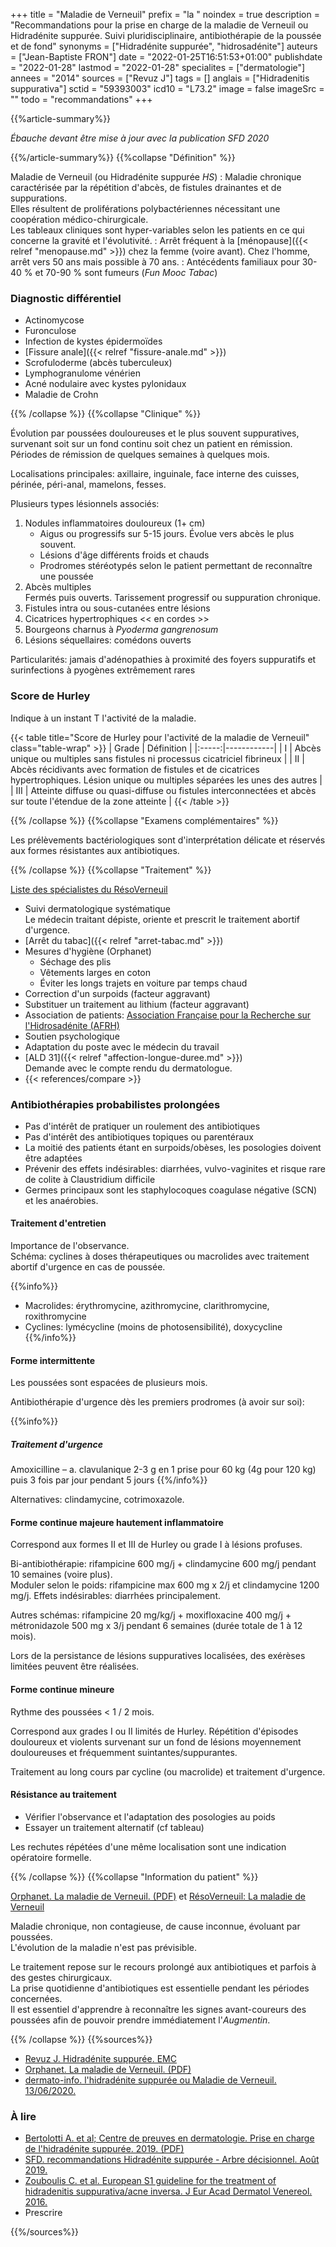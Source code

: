 +++
title = "Maladie de Verneuil"
prefix = "la "
noindex = true
description = "Recommandations pour la prise en charge de la maladie de Verneuil ou Hidradénite suppurée. Suivi pluridisciplinaire, antibiothérapie de la poussée et de fond"
synonyms = ["Hidradénite suppurée", "hidrosadénite"]
auteurs = ["Jean-Baptiste FRON"]
date = "2022-01-25T16:51:53+01:00"
publishdate = "2022-01-28"
lastmod = "2022-01-28"
specialites = ["dermatologie"]
annees = "2014"
sources = ["Revuz J"]
tags = []
anglais = ["Hidradenitis suppurativa"]
sctid = "59393003"
icd10 = "L73.2"
image = false
imageSrc = ""
todo = "recommandations"
+++

{{%article-summary%}}

*Ébauche devant être mise à jour avec la publication SFD 2020*

{{%/article-summary%}}
{{%collapse "Définition" %}}

Maladie de Verneuil (ou Hidradénite suppurée *HS*)
: Maladie chronique caractérisée par la répétition d'abcès, de fistules drainantes et de suppurations.  
Elles résultent de proliférations polybactériennes nécessitant une coopération médico-chirurgicale.  
Les tableaux cliniques sont hyper-variables selon les patients en ce qui concerne la gravité et l'évolutivité.
: Arrêt fréquent à la [ménopause]({{< relref "menopause.md" >}}) chez la femme (voire avant). Chez l'homme, arrêt vers 50 ans mais possible à 70 ans.
: Antécédents familiaux pour 30-40 % et 70-90 % sont fumeurs (*Fun Mooc Tabac*)

### Diagnostic différentiel

- Actinomycose
- Furonculose
- Infection de kystes épidermoïdes
- [Fissure anale]({{< relref "fissure-anale.md" >}})
- Scrofuloderme (abcès tuberculeux)
- Lymphogranulome vénérien
- Acné nodulaire avec kystes pylonidaux
- Maladie de Crohn

{{% /collapse %}}
{{%collapse "Clinique" %}}

Évolution par poussées douloureuses et le plus souvent suppuratives, survenant soit sur un fond continu soit chez un patient en rémission.  
Périodes de rémission de quelques semaines à quelques mois.

Localisations principales: axillaire, inguinale, face interne des cuisses, périnée, péri-anal, mamelons, fesses.

Plusieurs types lésionnels associés:

1. Nodules inflammatoires douloureux (1+ cm)
     - Aigus ou progressifs sur 5-15 jours. Évolue vers abcès le plus souvent.
     - Lésions d'âge différents froids et chauds
     - Prodromes stéréotypés selon le patient permettant de reconnaître une poussée
2. Abcès multiples  
  Fermés puis ouverts. Tarissement progressif ou suppuration chronique.
3. Fistules intra ou sous-cutanées entre lésions
4. Cicatrices hypertrophiques << en cordes >>
5. Bourgeons charnus à *Pyoderma gangrenosum*
6. Lésions séquellaires: comédons ouverts

Particularités: jamais d'adénopathies à proximité des foyers suppuratifs et surinfections à pyogènes extrêmement rares

### Score de Hurley

Indique à un instant T l'activité de la maladie.

{{< table title="Score de Hurley pour l'activité de la maladie de Verneuil" class="table-wrap" >}}
| Grade | Définition |
|:-----:|------------|
| I     | Abcès unique ou multiples sans fistules ni processus cicatriciel fibrineux |
| II    | Abcès récidivants avec formation de fistules et de cicatrices hypertrophiques. Lésion unique ou multiples séparées les unes des autres |
| III   | Atteinte diffuse ou quasi-diffuse ou fistules interconnectées et abcès sur toute l'étendue de la zone atteinte |
{{< /table >}}

{{% /collapse %}}
{{%collapse "Examens complémentaires" %}}

Les prélèvements bactériologiques sont d'interprétation délicate et réservés aux formes résistantes aux antibiotiques.

{{% /collapse %}}
{{%collapse "Traitement" %}}

[Liste des spécialistes du RésoVerneuil](https://resoverneuil.com/nos-specialistes/)

- Suivi dermatologique systématique  
  Le médecin traitant dépiste, oriente et prescrit le traitement abortif d'urgence.
- [Arrêt du tabac]({{< relref "arret-tabac.md" >}})
- Mesures d'hygiène (Orphanet)
  - Séchage des plis
  - Vêtements larges en coton
  - Éviter les longs trajets en voiture par temps chaud
- Correction d'un surpoids (facteur aggravant)
- Substituer un traitement au lithium (facteur aggravant)
- Association de patients: [Association Française pour la Recherche sur l'Hidrosadénite (AFRH)](http://www.afrh.fr/)
- Soutien psychologique
- Adaptation du poste avec le médecin du travail
- [ALD 31]({{< relref "affection-longue-duree.md" >}})  
  Demande avec le compte rendu du dermatologue.
- {{< references/compare >}}

### Antibiothérapies probabilistes prolongées

- Pas d'intérêt de pratiquer un roulement des antibiotiques
- Pas d'intérêt des antibiotiques topiques ou parentéraux
- La moitié des patients étant en surpoids/obèses, les posologies doivent être adaptées
- Prévenir des effets indésirables: diarrhées, vulvo-vaginites et risque rare de colite à Claustridium difficile
- Germes principaux sont les staphylocoques coagulase négative (SCN) et les anaérobies.

#### Traitement d'entretien

Importance de l'observance.  
Schéma: cyclines à doses thérapeutiques ou macrolides avec traitement abortif d'urgence en cas de poussée.

{{%info%}}

- Macrolides: érythromycine, azithromycine, clarithromycine, roxithromycine
- Cyclines: lymécycline (moins de photosensibilité), doxycycline
{{%/info%}}

#### Forme intermittente

Les poussées sont espacées de plusieurs mois.

Antibiothérapie d'urgence dès les premiers prodromes (à avoir sur soi):

{{%info%}}

##### Traitement d'urgence

Amoxicilline – a. clavulanique 2-3 g en 1 prise pour 60 kg (4g pour 120 kg)  
puis 3 fois par jour pendant 5 jours
{{%/info%}}

Alternatives: clindamycine, cotrimoxazole.

#### Forme continue majeure hautement inflammatoire

Correspond aux formes II et III de Hurley ou grade I à lésions profuses.

Bi-antibiothérapie: rifampicine 600 mg/j + clindamycine 600 mg/j pendant 10 semaines (voire plus).  
Moduler selon le poids: rifampicine max 600 mg x 2/j et clindamycine 1200 mg/j.
Effets indésirables: diarrhées principalement.

Autres schémas: rifampicine 20 mg/kg/j + moxifloxacine 400 mg/j + métronidazole 500 mg x 3/j pendant 6 semaines (durée totale de 1 à 12 mois).

Lors de la persistance de lésions suppuratives localisées, des exérèses limitées peuvent être réalisées.

#### Forme continue mineure

Rythme des poussées < 1 / 2 mois.

Correspond aux grades I ou II limités de Hurley. Répétition d'épisodes douloureux et violents survenant sur un fond de lésions moyennement douloureuses et fréquemment suintantes/suppurantes.

Traitement au long cours par cycline (ou macrolide) et traitement d'urgence.

#### Résistance au traitement

- Vérifier l'observance et l'adaptation des posologies au poids
- Essayer un traitement alternatif (cf tableau)

Les rechutes répétées d'une même localisation sont une indication opératoire formelle.

{{% /collapse %}}
{{%collapse "Information du patient" %}}

[Orphanet. La maladie de Verneuil. (PDF)](https://www.orpha.net/data/patho/Pub/fr/Verneuil-FRfrPub2049v01.pdf) et [RésoVerneuil: La maladie de Verneuil](https://resoverneuil.com/la-maladie-de-verneuil/)

Maladie chronique, non contagieuse, de cause inconnue, évoluant par poussées.  
L'évolution de la maladie n'est pas prévisible.

Le traitement repose sur le recours prolongé aux antibiotiques et parfois à des gestes chirurgicaux.  
La prise quotidienne d'antibiotiques est essentielle pendant les périodes concernées.  
Il est essentiel d'apprendre à reconnaître les signes avant-coureurs des poussées afin de pouvoir prendre immédiatement l'*Augmentin*.

{{% /collapse %}}
{{%sources%}}

- [Revuz J. Hidradénite suppurée. EMC](https://www.em-consulte.com/article/924280/hidradenite-suppuree)
- [Orphanet. La maladie de Verneuil. (PDF)](https://www.orpha.net/data/patho/Pub/fr/Verneuil-FRfrPub2049v01.pdf)
- [dermato-info. l'hidradénite suppurée ou Maladie de Verneuil. 13/06/2020.](https://dermato-info.fr/fr/les-maladies-de-la-peau/l%E2%80%99hidrad%C3%A9nite-supur%C3%A9e-ou-maladie-de-verneuil)

### À lire

- [Bertolotti A. et al; Centre de preuves en dermatologie. Prise en charge de l'hidradénite suppurée. 2019. (PDF)](https://document.sfdermato.org/reco/hidrad%C3%A9nite-suppur%C3%A9e/SFD_2020-11_texte-court_prise-en-charge-de-l-hidrad%C3%A9nite-suppur%C3%A9e.pdf)
- [SFD. recommandations Hidradénite suppurée - Arbre décisionnel. Août 2019.](https://reco.sfdermato.org/fr/recommandations-hidrad%C3%A9nite-suppur%C3%A9e)
- [Zouboulis C. et al. European S1 guideline for the treatment of hidradenitis suppurativa/acne inversa. J Eur Acad Dermatol Venereol. 2016.](https://onlinelibrary.wiley.com/doi/pdf/10.1111/jdv.12966)
- Prescrire

{{%/sources%}}
